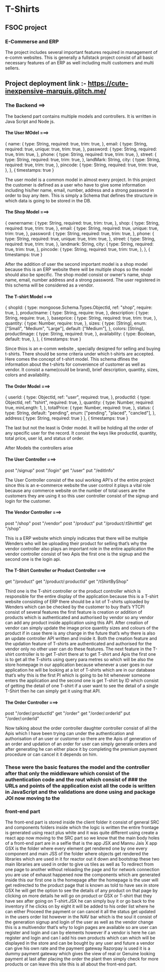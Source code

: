 # T-Shirts
## FSOC project
### E-Commerse and ERP

The project includes several important features required in management of e-comm websites.
This is generally a fullstack project consist of all basic necessary features of an ERP as well including multi customers and multi sellers.

##   Project deployment link :- https://cute-inexpensive-marquis.glitch.me/

### The Backend ==> 

The backend part contains multiple models and controllers. It is wrritten in Java Script and Node js.

#### The User MOdel ===>
 {
    name: {
      type: String,
      required: true,
      trim: true,
    },
    email: {
      type: String,
      required: true,
      unique: true,
      trim: true,
    },
    password: {
      type: String,
      required: true,
      trim: true,
    },
    phone: {
      type: String,
      required: true,
      trim: true,
    },
    street: {
      type: String,
      required: true,
      trim: true,
    },
    landMark: String,
    city: {
      type: String,
      required: true,
      trim: true,
    },
    pincode: {
      type: String,
      required: true,
      trim: true,
    },
  },
  { timestamps: true }
  
The user model is a common model in almost every project. In this project the customer is defined as a user who have to give some information including his/her name, email, number, address and a strong password in order to buy any item. This is simply a Schema that defines the structure in which data is going to be stored in the DB.

#### The Shop Model ===>
{
    ownername: {
      type: String,
      required: true,
      trim: true,
    },
    shop: {
      type: String,
      required: true,
      trim: true,
    },
    email: {
      type: String,
      required: true,
      unique: true,
      trim: true,
    },
    password: {
      type: String,
      required: true,
      trim: true,
    },
    phone: {
      type: String,
      required: true,
      unique: true,
      trim: true,
    },
    street: {
      type: String,
      required: true,
      trim: true,
    },
    landmark: String,
    city: {
      type: String,
      required: true,
      trim: true,
    },
    pincode: {
      type: String,
      required: true,
      trim: true,
    },
  },
  { timestamps: true }
  
After the addition of user the second important model is a shop model because this is an ERP website there will be multiple shops so the model should also be specific. The shop model consist or owner's name, shop name, email, number address and a strong password. The user registered in this schema will be considered as a vendor.

#### The T-shirt Model ===>
 {
    shopId: {
      type: mongoose.Schema.Types.ObjectId,
      ref: "shop",
      require: true,
    },
    productname: {
      type: String,
      require: true,
    },
    description: {
      type: String,
      require: true,
    },
    baseprice: {
      type: String,
      required: true,
      trim: true,
    },
    quantity: {
      type: Number,
      require: true,
    },
    sizes: {
      type: [String],
      enum: ["Small", "Medium", "Large"],
      default: ["Medium"],
    },
    colors: [String],
    productImage: {
      type: String,
      required: true,
    },
    availability: {
      type: Boolean,
      default: true,
    },
  },
  { timestamps: true }
  
Since thios is an e-comm website , specially designed for selling and buying t-shirts. There should be some criteria under which t-shirts are accepted. Here comes the concept of t-shirt model. This schema dfines the information about the t-shirts for convenience of customer as well as vendor. It consist a name(could be brand), brief description, quantity, sizes, colors and availability.

#### The Order Model ===>
 {
    userId: {
      type: ObjectId,
      ref: "user",
      required: true,
    },
    productId: {
      type: ObjectId,
      ref: "tshirt",
      required: true,
    },
    quantity: {
      type: Number,
      required: true,
      minLength: 1,
    },
    totalPrice: {
      type: Number,
      required: true,
    },
    status: {
      type: String,
      default: "pending",
      enum: ["pending", "placed", "cancled"],
    },
    address:{
      type: String,
      required: true
    }
  },
  { timestamps: true }
  
The last but not the least is Order model. It will be holding all the order of any specific user for the record. It consist the keys like productId, quantity, total price, user Id, and status of order.

After Models the controllers arise

#### The User Controller ===>
post "/signup"
post "/login"
get "/user"
put "/editInfo"

The User Controller consist of the soul working API's of the entire project since this is an e-commerce website the user control it plays a vital role because any commerce website on the number of total users are the customers they are using it so this user controller consist of the signup and login for the customer.

#### The Vendor Controller ===>
post "/shop"
post "/vendor"
post "/product"
put "/product/:tShirttId"
get "/shop"

This is a ERP website which simply indicates that there will be multiple Wenders who will be uploading their product for selling that’s why the vendor controller also plays an important role in the entire application the vendor controller consist of two Apis the first one is the signup and the second one is the login api.

#### The T-Shirt Controller or Product Controller ===>
get "/product"
get "/product/:productId"
get "/tShirtByShop"

Third one is the T-shirt controller or the product controller which is responsible for the entire display of the application because this is a T-shirt website consisting of ERP there should be a lot of T-shirts uploaded by Wenders which can be checked by the customer to buy that’s YTCPI consist of several features the first feature is creation or addition of products which is authenticated and authorised by vendor so any vendor can add any product inside application using this API.
After creation of vendor can simply update the image price quantity sizes and colours of the product if in case there is any change in the future that’s why there is also an update controller API written and inside it.
Both the creation feature and the updation feature of T-shirts are authenticated and authorised for the vendor only no other user can do these features.
The next feature in the T-shirt controller is to get T-shirt there at to get T-shirt and Apis the first one is to get all the T-shirts using query para metres so which will be also the store homepage in our application because whenever a user goes in our application he will be looking at a lot of T-shirts which are in our database that’s why this is the first PI which is going to be hit whenever someone enters the application and the second one is get T-shirt by ID which consist of getting the detail of one T-shirt if a user want to see the detail of a single T-Shirt then he can simply get it using that API.

#### The Order Controller ===>
post "/order/:productId"
get "/order"
get "/order/:orderId"
put "/order/:orderId"
  
Now talking about the order controller daughter controller consist of all the Apis which I have been trying can under the authentication and authorisation of an user or customer so there are the Apis of generation of an order and updation of an order for user can simply generate orders and after generating he can either place it by completing the premium payment procedure or can cancel it it depends on him.

### These were the basic features the model and the controller after that only the middleware which consist of the authentication code and the rout which consist of ### the URLs and points of the application exist all the code is written in JavaScript and the validations are done using and package JOI now moving to the
### front-end part

The front-end part is stored inside the client folder it consist of general SRC and components folders inside which the logic is written the entire frontage is generated using react plus white and it was quite different using create a react app now moving to the SRC part so we know that the main body holes of a front-end part are in a selfie that is the app JSX and Mannu Jais X app GSX is the folder where every element get rendered one by one every component and main JSS of the folder where objects get rendered the libraries which are used in it for reactor out it down and bootstrap these two main libraries are used in order to give us tiles as well as To redirect from one page to another without reloading the page and for network connection you are use of exhaust happened now the components which are generated inside this our first one is the homepage after the homepage is the user will get redirected to the product page that is known as told to have sex in store GSX he will get the option to see the details of any product on that page by clicking on more details he will go on product or GSX or T-shirt that they have sex after going on T-shirt.JSX he can simply buy it or go back to the inventory if he clicks on by eight it will be added to his order list where he can either Proceed the payment or can cancel it all the status get updated in the users order list however in the NAV bar which is the soul it consist of the generation signup and login of the user as well as the vendor change this is a multivendor that’s why to login pages are available so are user can register and login and can by elements however if a vendor is here he can register and login and can I add his own products which can which will be displayed in the store and can be bought by any user and future a vendor can give his own rate and the payment gateway Razorpay is used it is a dummy payment gateway which gives the view of real or Genuine looking payment at last after placing the order the plant then simply check for more products or can leave this site this is all about the front-end part.
